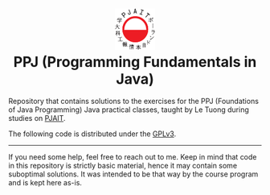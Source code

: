 <h1 align="center">
  <div>
    <img width="80" src="https://raw.githubusercontent.com/itischrisd/itis-PJATK/main/logo.svg" alt="" />
  </div>
  PPJ (Programming Fundamentals in Java)
</h1>

Repository that contains solutions to the exercises for the PPJ (Foundations of Java Programming) Java practical classes, taught by Le Tuong during studies on [PJAIT](https://www.pja.edu.pl/en/).

The following code is distributed under the [GPLv3](./LICENSE).

---

If you need some help, feel free to reach out to me. Keep in mind that code in this repository is strictly basic material, hence it may contain some suboptimal solutions. It was intended to be that way by the course program and is kept here as-is.
